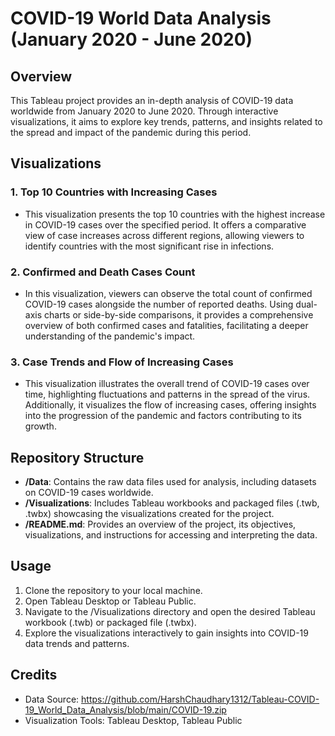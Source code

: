 # COVID-19 World Data Analysis (January 2020 - June 2020)

## Overview
This Tableau project provides an in-depth analysis of COVID-19 data worldwide from January 2020 to June 2020. Through interactive visualizations, it aims to explore key trends, patterns, and insights related to the spread and impact of the pandemic during this period.

## Visualizations

### 1. Top 10 Countries with Increasing Cases
- This visualization presents the top 10 countries with the highest increase in COVID-19 cases over the specified period. It offers a comparative view of case increases across different regions, allowing viewers to identify countries with the most significant rise in infections.

### 2. Confirmed and Death Cases Count
- In this visualization, viewers can observe the total count of confirmed COVID-19 cases alongside the number of reported deaths. Using dual-axis charts or side-by-side comparisons, it provides a comprehensive overview of both confirmed cases and fatalities, facilitating a deeper understanding of the pandemic's impact.

### 3. Case Trends and Flow of Increasing Cases
- This visualization illustrates the overall trend of COVID-19 cases over time, highlighting fluctuations and patterns in the spread of the virus. Additionally, it visualizes the flow of increasing cases, offering insights into the progression of the pandemic and factors contributing to its growth.

## Repository Structure
- **/Data**: Contains the raw data files used for analysis, including datasets on COVID-19 cases worldwide.
- **/Visualizations**: Includes Tableau workbooks and packaged files (.twb, .twbx) showcasing the visualizations created for the project.
- **/README.md**: Provides an overview of the project, its objectives, visualizations, and instructions for accessing and interpreting the data.

## Usage
1. Clone the repository to your local machine.
2. Open Tableau Desktop or Tableau Public.
3. Navigate to the /Visualizations directory and open the desired Tableau workbook (.twb) or packaged file (.twbx).
4. Explore the visualizations interactively to gain insights into COVID-19 data trends and patterns.

## Credits
- Data Source: https://github.com/HarshChaudhary1312/Tableau-COVID-19_World_Data_Analysis/blob/main/COVID-19.zip
- Visualization Tools: Tableau Desktop, Tableau Public

